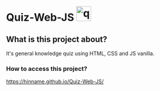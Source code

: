 # Quiz-Web-JS <img alt="quiz icon" src="https://cdn0.iconfinder.com/data/icons/education-70/512/Examtest-512.png" height=40px>

## What is this project about?
It's general knowledge quiz using HTML, CSS and JS vanilla.

### How to access this project?
https://hinname.github.io/Quiz-Web-JS/
